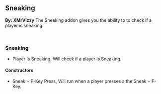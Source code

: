 ## Sneaking
**By: XMrVizzy**
The Sneaking addon gives you the ability to to check if a player is sneaking

<br>

### Sneaking
* Player Is Sneaking, Will check if a player is Sneaking.

#### Constructors
* Sneak + F-Key Press, Will run when a player presses a the Sneak + F-Key.
